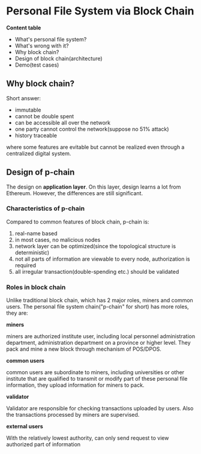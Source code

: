 # Personal File System via Block Chain

**Content table**

+ What's personal file system?
+ What's wrong with it?
+ Why block chain?
+ Design of block chain(architecture)
+ Demo(test cases)



## Why block chain?

Short answer:

+ immutable
+ cannot be double spent
+ can be accessible all over the network
+ one party cannot control the network(suppose no 51% attack)
+ history traceable

where some features are evitable but cannot be realized even through a centralized digital system.

## Design of p-chain

The design on **application layer**. On this layer, design learns a lot from Ethereum. However, the differences are still significant.

### Characteristics of p-chain

Compared to common features of block chain, p-chain is:

1. real-name based
2. in most cases, no malicious nodes
3. network layer can be optimized(since the topological structure is deterministic)
4. not all parts of information are viewable to every node, authorization is required
5. all irregular transaction(double-spending etc.) should be validated

### Roles in block chain

Unlike traditional block chain, which has 2 major roles, miners and common users. The personal file system chain("p-chain" for short) has more roles, they are:

**miners**

miners are authorized institute user, including local personnel administration department, administration department on a province or higher level. They pack and mine a new block through mechanism of POS/DPOS. 

**common users**

common users are subordinate to miners, including universities or other institute that are qualified to transmit or modify part of these personal file information, they upload information for miners to pack.

**validator**

Validator are responsible for checking transactions uploaded by users. Also the transactions processed by miners are supervised.

**external users**

With the relatively lowest authority, can only send request to view authorized part of information




